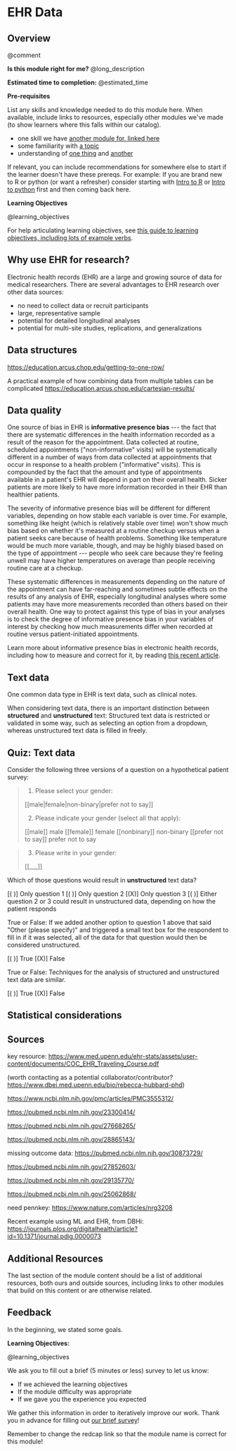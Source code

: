 <!--

author:   Rose Hartman
email:    hartmanr1@chop.edu
version:  0.0.1
module_template_version: 2.0.0
language: en
narrator: UK English Female
title: Module Title
comment:  This is a short, focused description of the module.
long_description: This is a longer description, which should be understandable for a lay audience. It will print under "Is this module right for me?" in the overview.
estimated_time: This is rough guess of how long it might take a learner to work through the module. It will print under "Estimated time to completion" in the overview

@learning_objectives  

After completion of this module, learners will be able to:

- describe data structures typical of EHR data, especially a 'normalized' database
- list three common sources of quality problems in EHR data
- explain the difference between structured and unstructured data as it applies to EHR
- identify statistical methods that are especially effective in analyzing EHR data

@end

link:  https://chop-dbhi-arcus-education-website-assets.s3.amazonaws.com/css/styles.css

script: https://kit.fontawesome.com/83b2343bd4.js

-->

# EHR Data

<div class = "overview">

## Overview
@comment

**Is this module right for me?** @long_description

**Estimated time to completion:** @estimated_time

**Pre-requisites**

List any skills and knowledge needed to do this module here. When available, include links to resources, especially other modules we've made (to show learners where this falls within our catalog).

* one skill we have [another module for, linked here](https://education.arcus.chop.edu)
* some familiarity with [a topic](https://education.arcus.chop.edu)
* understanding of [one thing](https://education.arcus.chop.edu) and [another](https://education.arcus.chop.edu)

If relevant, you can include recommendations for somewhere else to start if the learner doesn't have these prereqs. For example: If you are brand new to R or python (or want a refresher) consider starting with [Intro to R](link) or [Intro to python](link) first and then coming back here.

**Learning Objectives**

@learning_objectives

For help articulating learning objectives, see [this guide to learning objectives, including lots of example verbs](https://cft.vanderbilt.edu/guides-sub-pages/blooms-taxonomy/).

</div>

## Why use EHR for research?

Electronic health records (EHR) are a large and growing source of data for medical researchers.
There are several advantages to EHR research over other data sources:

- no need to collect data or recruit participants
- large, representative sample
- potential for detailed longitudinal analyses
- potential for multi-site studies, replications, and generalizations

## Data structures

https://education.arcus.chop.edu/getting-to-one-row/

A practical example of how combining data from multiple tables can be complicated
https://education.arcus.chop.edu/cartesian-results/

## Data quality

One source of bias in EHR is **informative presence bias** --- the fact that there are systematic differences in the health information recorded as a result of the reason for the appointment.
Data collected at routine, scheduled appointments ("non-informative" visits) will be systematically different in a number of ways from data collected at appointments that occur in response to a health problem ("informative" visits).
This is compounded by the fact that the amount and type of appointments available in a patient's EHR will depend in part on their overall health.
Sicker patients are more likely to have more information recorded in their EHR than healthier patients.

The severity of informative presence bias will be different for different variables, depending on how stable each variable is over time.
For example, something like height (which is relatively stable over time) won't show much bias based on whether it's measured at a routine checkup versus when a patient seeks care because of health problems.
Something like temperature would be much more variable, though, and may be highly biased based on the type of appointment ---
people who seek care because they're feeling unwell may have higher temperatures on average than people receiving routine care at a checkup.

These systematic differences in measurements depending on the nature of the appointment can have far-reaching and sometimes subtle effects on the results of any analysis of EHR, especially longitudinal analyses where some patients may have more measurements recorded than others based on their overall health.
One way to protect against this type of bias in your analyses is to check the degree of informative presence bias in your variables of interest by checking how much measurements differ when recorded at routine versus patient-initiated appointments.

<div class="learnmore">

Learn more about informative presence bias in electronic health records, including how to measure and correct for it, by reading [this recent article](https://academic.oup.com/jamia/article/29/7/1191/6570639).

</div>

## Text data

One common data type in EHR is text data, such as clinical notes.

When considering text data, there is an important distinction between **structured** and **unstructured** text:
Structured text data is restricted or validated in some way, such as selecting an option from a dropdown, whereas unstructured text data is filled in freely.

## Quiz: Text data

<div>
Consider the following three versions of a question on a hypothetical patient survey:

> 1. Please select your gender:
>
>  [[male|female|non-binary|prefer not to say]]
>
> 2. Please indicate your gender (select all that apply):
>
> [[male]] male
> [[female]] female
> [[nonbinary]] non-binary
> [[prefer not to say]] prefer not to say

> 3. Please write in your gender:
>
> [[___]]

Which of those questions would result in **unstructured** text data?
</div>

[( )] Only question 1
[( )] Only question 2
[(X)] Only question 3
[( )] Either question 2 or 3 could result in unstructured data, depending on how the patient responds

True or False: If we added another option to question 1 above that said "Other (please specify)" and triggered a small text box for the respondent to fill in if it was selected, all of the data for that question would then be considered unstructured.

[( )] True
[(X)] False

True or False: Techniques for the analysis of structured and unstructured text data are similar.

[( )] True
[(X)] False

## Statistical considerations

## Sources

key resource: https://www.med.upenn.edu/ehr-stats/assets/user-content/documents/COC_EHR_Traveling_Course.pdf

(worth contacting as a potential collaborator/contributor? https://www.dbei.med.upenn.edu/bio/rebecca-hubbard-phd)

https://www.ncbi.nlm.nih.gov/pmc/articles/PMC3555312/

https://pubmed.ncbi.nlm.nih.gov/23300414/

https://pubmed.ncbi.nlm.nih.gov/27668265/

https://pubmed.ncbi.nlm.nih.gov/28865143/

missing outcome data: https://pubmed.ncbi.nlm.nih.gov/30873729/

https://pubmed.ncbi.nlm.nih.gov/27852603/

https://pubmed.ncbi.nlm.nih.gov/29135770/

https://pubmed.ncbi.nlm.nih.gov/25062868/

need pennkey:
https://www.nature.com/articles/nrg3208

Recent example using ML and EHR, from DBHi: https://journals.plos.org/digitalhealth/article?id=10.1371/journal.pdig.0000073

## Additional Resources

The last section of the module content should be a list of additional resources, both ours and outside sources, including links to other modules that build on this content or are otherwise related.

## Feedback

In the beginning, we stated some goals.

**Learning Objectives:**

@learning_objectives

We ask you to fill out a brief (5 minutes or less) survey to let us know:

* If we achieved the learning objectives
* If the module difficulty was appropriate
* If we gave you the experience you expected

We gather this information in order to iteratively improve our work.  Thank you in advance for filling out [our brief survey](https://redcap.chop.edu/surveys/?s=KHTXCXJJ93&module_name=%22EHR+Data%22)!

Remember to change the redcap link so that the module name is correct for this module!

